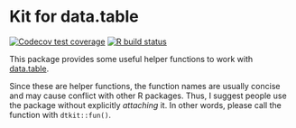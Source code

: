 # Kit for data.table

<!-- badges: start -->
[![Codecov test coverage](https://codecov.io/gh/shrektan/dtkit/branch/main/graph/badge.svg)](https://codecov.io/gh/shrektan/dtkit?branch=master)
[![R build status](https://github.com/shrektan/dtkit/workflows/R-CMD-check/badge.svg)](https://github.com/shrektan/dtkit/actions)
<!-- badges: end -->

This package provides some useful helper functions to work with [data.table](http://r-datatable.com).

Since these are helper functions, the function names are usually concise and may cause conflict with other R packages. Thus, I suggest people use the package without explicitly *attaching* it. In other words, please call the function with `dtkit::fun()`.
